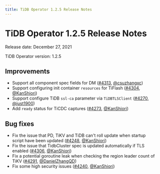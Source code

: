 ```yaml
---
title: TiDB Operator 1.2.5 Release Notes
---
```


# TiDB Operator 1.2.5 Release Notes

Release date: December 27, 2021

TiDB Operator version: 1.2.5

## Improvements

- Support all component spec fields for DM ([#4313](https://github.com/pingcap/tidb-operator/pull/4313), [@csuzhangxc](https://github.com/csuzhangxc))
- Support configuring init container `resources` for TiFlash ([#4304](https://github.com/pingcap/tidb-operator/pull/4304), [@KanShiori](https://github.com/KanShiori))
- Support configure TiDB `ssl-ca` parameter via `TiDBTLSClient` ([#4270](https://github.com/pingcap/tidb-operator/pull/4270), [@just1900](https://github.com/just1900))
- Add `ready` status for TiCDC captures ([#4273](https://github.com/pingcap/tidb-operator/pull/4273), [@KanShiori](https://github.com/KanShiori))

## Bug fixes

- Fix the issue that PD, TiKV and TiDB can't roll update when startup script have been updated ([#4248](https://github.com/pingcap/tidb-operator/pull/4248), [@KanShiori](https://github.com/KanShiori))
- Fix the issue that TidbCluster spec is updated automatically if TLS enabled ([#4306](https://github.com/pingcap/tidb-operator/pull/4306), [@KanShiori](https://github.com/KanShiori))
- Fix a potential goroutine leak when checking the region leader count of TiKV ([#4291](https://github.com/pingcap/tidb-operator/pull/4291), [@DanielZhangQD](https://github.com/DanielZhangQD))
- Fix some high security issues ([#4240](https://github.com/pingcap/tidb-operator/pull/4240), [@KanShiori](https://github.com/KanShiori))
